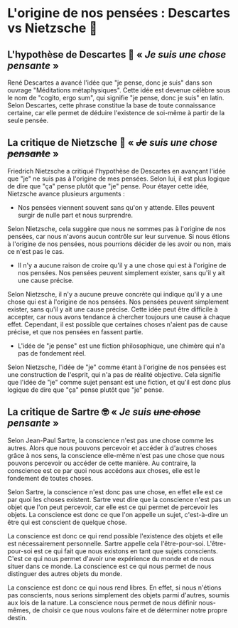 # L'origine de nos pensées : Descartes vs Nietzsche 🤔

## L'hypothèse de Descartes 👨 « *Je suis une chose pensante* »
René Descartes a avancé l'idée que "je pense, donc je suis" dans son ouvrage "Méditations métaphysiques". 
Cette idée est devenue célèbre sous le nom de "cogito, ergo sum", qui signifie "je pense, donc je suis" en latin. 
Selon Descartes, cette phrase constitue la base de toute connaissance certaine, car elle permet de déduire l'existence de soi-même à partir de la seule pensée.

## La critique de Nietzsche 🧔 « *~~Je~~ suis une chose ~~pensante~~* »
Friedrich Nietzsche a critiqué l'hypothèse de Descartes en avançant l'idée que "je" ne suis pas à l'origine de mes pensées. 
Selon lui, il est plus logique de dire que "ça" pense plutôt que "je" pense. Pour étayer cette idée, Nietzsche avance plusieurs arguments :

- Nos pensées viennent souvent sans qu'on y attende. Elles peuvent surgir de nulle part et nous surprendre.

Selon Nietzsche, cela suggère que nous ne sommes pas à l'origine de nos pensées, car nous n'avons aucun contrôle sur leur survenue. 
Si nous étions à l'origine de nos pensées, nous pourrions décider de les avoir ou non, mais ce n'est pas le cas.

- Il n'y a aucune raison de croire qu'il y a une chose qui est à l'origine de nos pensées. Nos pensées peuvent simplement exister, sans qu'il y ait une cause précise.

Selon Nietzsche, il n'y a aucune preuve concrète qui indique qu'il y a une chose qui est à l'origine de nos pensées. 
Nos pensées peuvent simplement exister, sans qu'il y ait une cause précise. 
Cette idée peut être difficile à accepter, car nous avons tendance à chercher toujours une cause à chaque effet. 
Cependant, il est possible que certaines choses n'aient pas de cause précise, et que nos pensées en fassent partie. 

- L'idée de "je pense" est une fiction philosophique, une chimère qui n'a pas de fondement réel.

Selon Nietzsche, l'idée de "je" comme étant à l'origine de nos pensées est une construction de l'esprit, qui n'a pas de réalité objective. 
Cela signifie que l'idée de "je" comme sujet pensant est une fiction, et qu'il est donc plus logique de dire que "ça" pense plutôt que "je" pense.

## La critique de Sartre 🤓 « *Je suis ~~une chose~~ pensante* »

Selon Jean-Paul Sartre, la conscience n'est pas une chose comme les autres. 
Alors que nous pouvons percevoir et accéder à d'autres choses grâce à nos sens, la conscience elle-même n'est pas une chose que nous pouvons percevoir ou accéder de cette manière. 
Au contraire, la conscience est ce par quoi nous accédons aux choses, elle est le fondement de toutes choses. 

Selon Sartre, la conscience n'est donc pas une chose, en effet elle est ce par quoi les choses existent. 
Sartre veut dire que la conscience n'est pas un objet que l'on peut percevoir, car elle est ce qui permet de percevoir les objets. 
La conscience est donc ce que l'on appelle un sujet, c'est-à-dire un être qui est conscient de quelque chose. 

La conscience est donc ce qui rend possible l'existence des objets et elle est nécessairement personnelle. 
Sartre appelle cela l'être-pour-soi. L'être-pour-soi est ce qui fait que nous existons en tant que sujets conscients. 
C'est ce qui nous permet d'avoir une expérience du monde et de nous situer dans ce monde. 
La conscience est ce qui nous permet de nous distinguer des autres objets du monde. 

La conscience est donc ce qui nous rend libres. 
En effet, si nous n'étions pas conscients, nous serions simplement des objets parmi d'autres, soumis aux lois de la nature. 
La conscience nous permet de nous définir nous-mêmes, de choisir ce que nous voulons faire et de déterminer notre propre destin.
